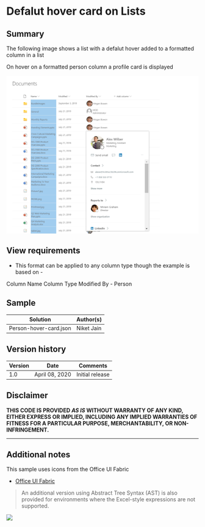 # Defalut hover card on Lists

## Summary
The following image shows a list with a defalut hover added to a formatted column in a list

On hover on a formatted person column a profile card is displayed 

![screenshot of the sample](./People_hover.png)

## View requirements
- This format can be applied to any column type though the example is based on - 

Column Name   Column Type
Modified By -   Person  

## Sample

Solution|Author(s)
--------|---------
Person-hover-card.json | Niket Jain

## Version history

Version|Date|Comments
-------|----|--------
1.0|April 08, 2020|Initial release


## Disclaimer
**THIS CODE IS PROVIDED *AS IS* WITHOUT WARRANTY OF ANY KIND, EITHER EXPRESS OR IMPLIED, INCLUDING ANY IMPLIED WARRANTIES OF FITNESS FOR A PARTICULAR PURPOSE, MERCHANTABILITY, OR NON-INFRINGEMENT.**

---

## Additional notes
This sample uses icons from the Office UI Fabric

- [Office UI Fabric](https://developer.microsoft.com/en-us/fabric)

> An additional version using Abstract Tree Syntax (AST) is also provided for environments where the Excel-style expressions are not supported.

<img src="https://telemetry.sharepointpnp.com/sp-dev-list-formatting/column-samples/readme-template" />